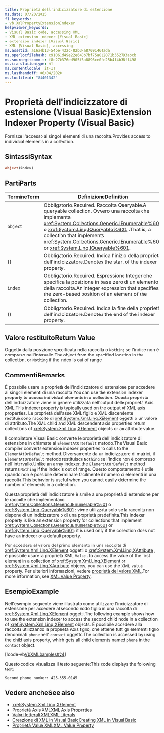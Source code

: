 ```yaml
---
title: Proprietà dell'indicizzatore di estensione
ms.date: 07/20/2015
f1_keywords:
- vb.XmlPropertyExtensionIndexer
helpviewer_keywords:
- Visual Basic code, accessing XML
- XML extension indexer [Visual Basic]
- extension indexer [Visual Basic]
- XML [Visual Basic], accessing
ms.assetid: a16a4b13-54be-432c-82b3-a87091464ada
ms.openlocfilehash: c91061d49e22e648b7bf75a812071b352793abcb
ms.sourcegitcommit: f8c270376ed905f6a8896ce0fe25b4f4b38ff498
ms.translationtype: MT
ms.contentlocale: it-IT
ms.lasthandoff: 06/04/2020
ms.locfileid: "84401342"
---
```

# <a name="extension-indexer-property-visual-basic"></a><span data-ttu-id="5481e-102">Proprietà dell'indicizzatore di estensione (Visual Basic)</span><span class="sxs-lookup"><span data-stu-id="5481e-102">Extension Indexer Property (Visual Basic)</span></span>
<span data-ttu-id="5481e-103">Fornisce l'accesso ai singoli elementi di una raccolta.</span><span class="sxs-lookup"><span data-stu-id="5481e-103">Provides access to individual elements in a collection.</span></span>  
  
## <a name="syntax"></a><span data-ttu-id="5481e-104">Sintassi</span><span class="sxs-lookup"><span data-stu-id="5481e-104">Syntax</span></span>  
  
```vb  
object(index)  
```  
  
## <a name="parts"></a><span data-ttu-id="5481e-105">Parti</span><span class="sxs-lookup"><span data-stu-id="5481e-105">Parts</span></span>  
  
|<span data-ttu-id="5481e-106">Termine</span><span class="sxs-lookup"><span data-stu-id="5481e-106">Term</span></span>|<span data-ttu-id="5481e-107">Definizione</span><span class="sxs-lookup"><span data-stu-id="5481e-107">Definition</span></span>|  
|---|---|  
|`object`|<span data-ttu-id="5481e-108">Obbligatorio.</span><span class="sxs-lookup"><span data-stu-id="5481e-108">Required.</span></span> <span data-ttu-id="5481e-109">Raccolta Queryable.</span><span class="sxs-lookup"><span data-stu-id="5481e-109">A queryable collection.</span></span> <span data-ttu-id="5481e-110">Ovvero una raccolta che implementa <xref:System.Collections.Generic.IEnumerable%601> o <xref:System.Linq.IQueryable%601> .</span><span class="sxs-lookup"><span data-stu-id="5481e-110">That is, a collection that implements <xref:System.Collections.Generic.IEnumerable%601> or <xref:System.Linq.IQueryable%601>.</span></span>|  
|<span data-ttu-id="5481e-111">(</span><span class="sxs-lookup"><span data-stu-id="5481e-111">(</span></span>|<span data-ttu-id="5481e-112">Obbligatorio.</span><span class="sxs-lookup"><span data-stu-id="5481e-112">Required.</span></span> <span data-ttu-id="5481e-113">Indica l'inizio della proprietà dell'indicizzatore.</span><span class="sxs-lookup"><span data-stu-id="5481e-113">Denotes the start of the indexer property.</span></span>|  
|`index`|<span data-ttu-id="5481e-114">Obbligatorio.</span><span class="sxs-lookup"><span data-stu-id="5481e-114">Required.</span></span> <span data-ttu-id="5481e-115">Espressione Integer che specifica la posizione in base zero di un elemento della raccolta.</span><span class="sxs-lookup"><span data-stu-id="5481e-115">An integer expression that specifies the zero-based position of an element of the collection.</span></span>|  
|<span data-ttu-id="5481e-116">)</span><span class="sxs-lookup"><span data-stu-id="5481e-116">)</span></span>|<span data-ttu-id="5481e-117">Obbligatorio.</span><span class="sxs-lookup"><span data-stu-id="5481e-117">Required.</span></span> <span data-ttu-id="5481e-118">Indica la fine della proprietà dell'indicizzatore.</span><span class="sxs-lookup"><span data-stu-id="5481e-118">Denotes the end of the indexer property.</span></span>|  
  
## <a name="return-value"></a><span data-ttu-id="5481e-119">Valore restituito</span><span class="sxs-lookup"><span data-stu-id="5481e-119">Return Value</span></span>  
 <span data-ttu-id="5481e-120">Oggetto dalla posizione specificata nella raccolta o `Nothing` se l'indice non è compreso nell'intervallo.</span><span class="sxs-lookup"><span data-stu-id="5481e-120">The object from the specified location in the collection, or `Nothing` if the index is out of range.</span></span>  
  
## <a name="remarks"></a><span data-ttu-id="5481e-121">Commenti</span><span class="sxs-lookup"><span data-stu-id="5481e-121">Remarks</span></span>  
 <span data-ttu-id="5481e-122">È possibile usare la proprietà dell'indicizzatore di estensione per accedere ai singoli elementi di una raccolta.</span><span class="sxs-lookup"><span data-stu-id="5481e-122">You can use the extension indexer property to access individual elements in a collection.</span></span> <span data-ttu-id="5481e-123">Questa proprietà dell'indicizzatore viene in genere utilizzata nell'output delle proprietà Axis XML.</span><span class="sxs-lookup"><span data-stu-id="5481e-123">This indexer property is typically used on the output of XML axis properties.</span></span> <span data-ttu-id="5481e-124">Le proprietà dell'asse XML figlio e XML discendente restituiscono raccolte di <xref:System.Xml.Linq.XElement> oggetti o un valore di attributo.</span><span class="sxs-lookup"><span data-stu-id="5481e-124">The XML child and XML descendent axis properties return collections of <xref:System.Xml.Linq.XElement> objects or an attribute value.</span></span>  
  
 <span data-ttu-id="5481e-125">Il compilatore Visual Basic converte le proprietà dell'indicizzatore di estensione in chiamate al `ElementAtOrDefault` metodo.</span><span class="sxs-lookup"><span data-stu-id="5481e-125">The Visual Basic compiler converts extension indexer properties to calls to the `ElementAtOrDefault` method.</span></span> <span data-ttu-id="5481e-126">Diversamente da un indicizzatore di matrici, il `ElementAtOrDefault` metodo restituisce `Nothing` se l'indice non è compreso nell'intervallo.</span><span class="sxs-lookup"><span data-stu-id="5481e-126">Unlike an array indexer, the `ElementAtOrDefault` method returns `Nothing` if the index is out of range.</span></span> <span data-ttu-id="5481e-127">Questo comportamento è utile quando non è possibile determinare facilmente il numero di elementi in una raccolta.</span><span class="sxs-lookup"><span data-stu-id="5481e-127">This behavior is useful when you cannot easily determine the number of elements in a collection.</span></span>  
  
 <span data-ttu-id="5481e-128">Questa proprietà dell'indicizzatore è simile a una proprietà di estensione per le raccolte che implementano <xref:System.Collections.Generic.IEnumerable%601> o <xref:System.Linq.IQueryable%601> : viene utilizzata solo se la raccolta non dispone di un indicizzatore o di una proprietà predefinita.</span><span class="sxs-lookup"><span data-stu-id="5481e-128">This indexer property is like an extension property for collections that implement <xref:System.Collections.Generic.IEnumerable%601> or <xref:System.Linq.IQueryable%601>: it is used only if the collection does not have an indexer or a default property.</span></span>  
  
 <span data-ttu-id="5481e-129">Per accedere al valore del primo elemento in una raccolta di <xref:System.Xml.Linq.XElement> oggetti o <xref:System.Xml.Linq.XAttribute> , è possibile usare la proprietà XML `Value` .</span><span class="sxs-lookup"><span data-stu-id="5481e-129">To access the value of the first element in a collection of <xref:System.Xml.Linq.XElement> or <xref:System.Xml.Linq.XAttribute> objects, you can use the XML `Value` property.</span></span> <span data-ttu-id="5481e-130">Per ulteriori informazioni, vedere [proprietà del valore XML](xml-value-property.md).</span><span class="sxs-lookup"><span data-stu-id="5481e-130">For more information, see [XML Value Property](xml-value-property.md).</span></span>  
  
## <a name="example"></a><span data-ttu-id="5481e-131">Esempio</span><span class="sxs-lookup"><span data-stu-id="5481e-131">Example</span></span>  
 <span data-ttu-id="5481e-132">Nell'esempio seguente viene illustrato come utilizzare l'indicizzatore di estensione per accedere al secondo nodo figlio in una raccolta di <xref:System.Xml.Linq.XElement> oggetti.</span><span class="sxs-lookup"><span data-stu-id="5481e-132">The following example shows how to use the extension indexer to access the second child node in a collection of <xref:System.Xml.Linq.XElement> objects.</span></span> <span data-ttu-id="5481e-133">È possibile accedere alla raccolta utilizzando la proprietà Axis figlio, che ottiene tutti gli elementi figlio denominati `phone` nell' `contact` oggetto.</span><span class="sxs-lookup"><span data-stu-id="5481e-133">The collection is accessed by using the child axis property, which gets all child elements named `phone` in the `contact` object.</span></span>  
  
 [!code-vb[VbXMLSamples#24](~/samples/snippets/visualbasic/VS_Snippets_VBCSharp/VbXMLSamples/VB/XMLSamples11.vb#24)]  
  
 <span data-ttu-id="5481e-134">Questo codice visualizza il testo seguente:</span><span class="sxs-lookup"><span data-stu-id="5481e-134">This code displays the following text:</span></span>  
  
 `Second phone number: 425-555-0145`  
  
## <a name="see-also"></a><span data-ttu-id="5481e-135">Vedere anche</span><span class="sxs-lookup"><span data-stu-id="5481e-135">See also</span></span>

- <xref:System.Xml.Linq.XElement>
- [<span data-ttu-id="5481e-136">Proprietà Axis XML</span><span class="sxs-lookup"><span data-stu-id="5481e-136">XML Axis Properties</span></span>](index.md)
- [<span data-ttu-id="5481e-137">Valori letterali XML</span><span class="sxs-lookup"><span data-stu-id="5481e-137">XML Literals</span></span>](../xml-literals/index.md)
- [<span data-ttu-id="5481e-138">Creazione di XML in Visual Basic</span><span class="sxs-lookup"><span data-stu-id="5481e-138">Creating XML in Visual Basic</span></span>](../../programming-guide/language-features/xml/creating-xml.md)
- [<span data-ttu-id="5481e-139">Proprietà Value XML</span><span class="sxs-lookup"><span data-stu-id="5481e-139">XML Value Property</span></span>](xml-value-property.md)
